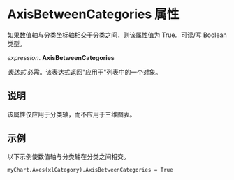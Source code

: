 
# AxisBetweenCategories 属性

如果数值轴与分类坐标轴相交于分类之间，则该属性值为 True。可读/写 Boolean 类型。

 _expression_. **AxisBetweenCategories**

 _表达式_ 必需。该表达式返回"应用于"列表中的一个对象。


## 说明

该属性仅应用于分类轴，而不应用于三维图表。


## 示例

以下示例使数值轴与分类轴在分类之间相交。


```
myChart.Axes(xlCategory).AxisBetweenCategories = True
```

